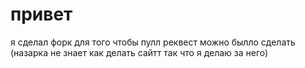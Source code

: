 # привет
я сделал форк для того чтобы пулл реквест можно былло сделать
(назарка не знает как делать сайтт так что я делаю за него)
